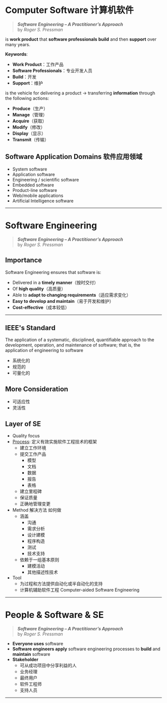 # Computer Software 计算机软件

> _**Software Engineering – A Practitioner’s Approach**_  
> by *Roger S. Pressman*  

is **work product** that **software professionals** **build** and then **support** over many years.

**Keywords**:
- **Work Product**：工作产品  
- **Software Professionals**：专业开发人员  
- **Build**：开发  
- **Support**：维护  

is the vehicle for delivering a product -> transferring **information** through the following actions:
- **Produce**（生产）  
- **Manage**（管理）  
- **Acquire**（获取）  
- **Modify**（修改）  
- **Display**（显示）  
- **Transmit**（传输）

## Software Application Domains 软件应用领域
- System software
- Application software
- Engineering / scientific software
- Embedded software
- Product-line software
- Web/mobile applications
- Artificial Intelligence software
---

# Software Engineering

> _**Software Engineering – A Practitioner’s Approach**_  
> by *Roger S. Pressman*  

## Importance

Software Engineering ensures that software is:

- Delivered in a **timely manner**（按时交付）  
- Of **high quality**（高质量）  
- Able to **adapt to changing requirements**（适应需求变化）
- **Easy to develop and maintain**（易于开发和维护）  
- **Cost-effective**（成本较低）

---

## IEEE's Standard
The application of a systematic, disciplined, quantifiable approach to the development, operation, and maintenance of software; that is, the application of engineering to software
- 系统化的
- 规范的
- 可量化的

## More Consideration
- 可适应性
- 灵活性

## Layer of SE
- Quality focus
- [Process](software_process.md): 定义有效实施软件工程技术的框架
    - 建立工作环境
    - 提交工作产品
        - 模型
        - 文档
        - 数据
        - 报告
        - 表格
    - 建立里程碑
    - 保证质量
    - 正确地管理变更
- Method 解决方法 如何做
    - 涵盖
        - 沟通
        - 需求分析
        - 设计建模
        - 程序构造
        - 测试
        - 技术支持
    - 依赖于一组基本原则
        - 建模活动
        - 其他描述性技术
- Tool
    - 为过程和方法提供自动化或半自动化的支持
    - 计算机辅助软件工程 Computer-aided Software Engineering
---

# People & Software & SE

> _**Software Engineering – A Practitioner’s Approach**_  
> by *Roger S. Pressman*

- **Everyone uses** software  
- **Software engineers apply** software engineering processes to **build** and **maintain** software
- **Stakeholder**
    - 可从成功项目中分享利益的人
    - 业务经理
    - 最终用户
    - 软件工程师
    - 支持人员
---